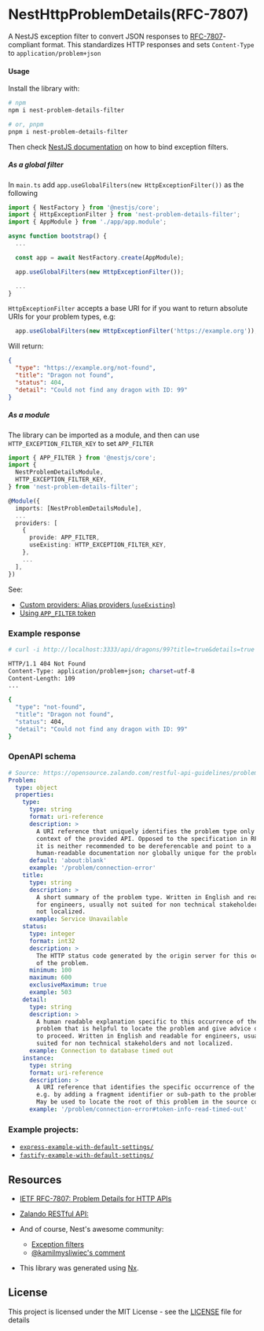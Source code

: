 # NestHttpProblemDetails(RFC-7807)

A NestJS exception filter to convert JSON responses to [RFC-7807](https://datatracker.ietf.org/doc/html/rfc7807)-compliant format. This standardizes HTTP responses and sets `Content-Type` to `application/problem+json`

#### Usage

Install the library with:

```bash
# npm
npm i nest-problem-details-filter

# or, pnpm
pnpm i nest-problem-details-filter
```

Then check [NestJS documentation](https://docs.nestjs.com/exception-filters#binding-filters) on how to bind exception filters.

##### As a global filter

In `main.ts` add `app.useGlobalFilters(new HttpExceptionFilter())` as the following

```ts
import { NestFactory } from '@nestjs/core';
import { HttpExceptionFilter } from 'nest-problem-details-filter';
import { AppModule } from './app/app.module';

async function bootstrap() {
  ...

  const app = await NestFactory.create(AppModule);

  app.useGlobalFilters(new HttpExceptionFilter());

  ...
}
```

`HttpExceptionFilter` accepts a base URI for if you want to return absolute URIs for your problem types, e.g:

```ts
  app.useGlobalFilters(new HttpExceptionFilter('https://example.org'));
```

Will return:

```json
{
  "type": "https://example.org/not-found",
  "title": "Dragon not found",
  "status": 404,
  "detail": "Could not find any dragon with ID: 99"
}
```

##### As a module

The library can be imported as a module, and then can use `HTTP_EXCEPTION_FILTER_KEY` to set `APP_FILTER`

```typescript
import { APP_FILTER } from '@nestjs/core';
import {
  NestProblemDetailsModule,
  HTTP_EXCEPTION_FILTER_KEY,
} from 'nest-problem-details-filter';

@Module({
  imports: [NestProblemDetailsModule],
  ...
  providers: [
    {
      provide: APP_FILTER,
      useExisting: HTTP_EXCEPTION_FILTER_KEY,
    },
    ...
  ],
})
```

See:

- [Custom providers: Alias providers (`useExisting`)](https://docs.nestjs.com/fundamentals/custom-providers#alias-providers-useexisting)
- [Using `APP_FILTER` token](https://docs.nestjs.com/exception-filters#binding-filters)

### Example response

```bash
# curl -i http://localhost:3333/api/dragons/99?title=true&details=true

HTTP/1.1 404 Not Found
Content-Type: application/problem+json; charset=utf-8
Content-Length: 109
...

{
  "type": "not-found",
  "title": "Dragon not found",
  "status": 404,
  "detail": "Could not find any dragon with ID: 99"
}
```

### OpenAPI schema

```yml
# Source: https://opensource.zalando.com/restful-api-guidelines/problem-1.0.1.yaml
Problem:
  type: object
  properties:
    type:
      type: string
      format: uri-reference
      description: >
        A URI reference that uniquely identifies the problem type only in the
        context of the provided API. Opposed to the specification in RFC-7807,
        it is neither recommended to be dereferencable and point to a
        human-readable documentation nor globally unique for the problem type.
      default: 'about:blank'
      example: '/problem/connection-error'
    title:
      type: string
      description: >
        A short summary of the problem type. Written in English and readable
        for engineers, usually not suited for non technical stakeholders and
        not localized.
      example: Service Unavailable
    status:
      type: integer
      format: int32
      description: >
        The HTTP status code generated by the origin server for this occurrence
        of the problem.
      minimum: 100
      maximum: 600
      exclusiveMaximum: true
      example: 503
    detail:
      type: string
      description: >
        A human readable explanation specific to this occurrence of the
        problem that is helpful to locate the problem and give advice on how
        to proceed. Written in English and readable for engineers, usually not
        suited for non technical stakeholders and not localized.
      example: Connection to database timed out
    instance:
      type: string
      format: uri-reference
      description: >
        A URI reference that identifies the specific occurrence of the problem,
        e.g. by adding a fragment identifier or sub-path to the problem type.
        May be used to locate the root of this problem in the source code.
      example: '/problem/connection-error#token-info-read-timed-out'
```

### Example projects:

- [`express-example-with-default-settings/`](https://github.com/Fcmam5/nest-problem-details/tree/develop/examples/express-example-with-default-settings/)
- [`fastify-example-with-default-settings/`](https://github.com/Fcmam5/nest-problem-details/tree/develop/examples/fastify-example-with-default-settings/)

## Resources

- [IETF RFC-7807: Problem Details for HTTP APIs](https://datatracker.ietf.org/doc/html/rfc7807)
- [Zalando RESTful API:](https://opensource.zalando.com/restful-api-guidelines/#176)
- And of course, Nest's awesome community:
  - [Exception filters](https://docs.nestjs.com/exception-filters#exception-filters-1)
  - [@kamilmysliwiec's comment](https://github.com/nestjs/nest/issues/2953#issuecomment-531678153)

- This library was generated using [Nx](https://nx.dev).

## License

This project is licensed under the MIT License - see the [LICENSE](./LICENSE) file for details
